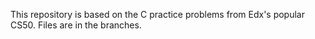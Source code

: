 This repository is based on the C practice problems from Edx's popular CS50. Files are in the branches.

